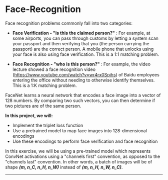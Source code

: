 # Face-Recognition

Face recognition problems commonly fall into two categories:

- **Face Verification - "is this the claimed person?"** : For example, at some airports, you can pass through customs by letting a system scan your passport and then verifying that you (the person carrying the passport) are the correct person. A mobile phone that unlocks using your face is also using face verification. This is a 1:1 matching problem.

- **Face Recognition - "who is this person?"** : For example, the video lecture showed a face recognition video (https://www.youtube.com/watch?v=wr4rx0Spihs) of Baidu employees entering the office without needing to otherwise identify themselves. This is a 1:K matching problem.

FaceNet learns a neural network that encodes a face image into a vector of 128 numbers. By comparing two such vectors, you can then determine if two pictures are of the same person.

**In this project, we will:**
- Implement the triplet loss function
- Use a pretrained model to map face images into 128-dimensional encodings
- Use these encodings to perform face verification and face recognition 


In this exercise, we will be using a pre-trained model which represents ConvNet activations using a "channels first" convention, as opposed to the "channels last" convention. In other words, a batch of images will be of shape __*(m, n_C, n_H, n_W)*__ instead of __*(m, n_H, n_W, n_C)*__.

***
